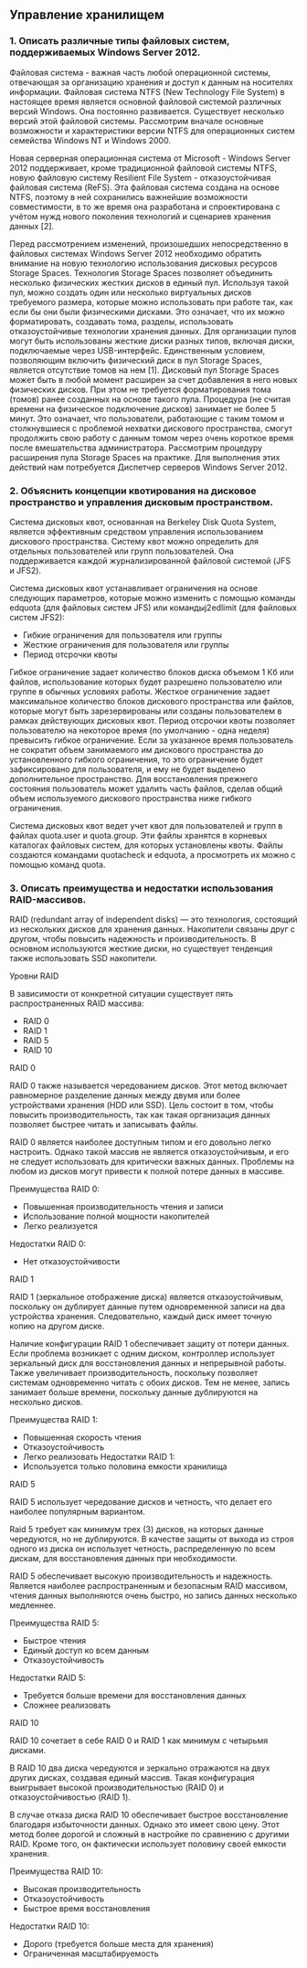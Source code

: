 ## Управление хранилищем
### 1. Описать различные типы файловых систем, поддерживаемых Windows Server 2012.
Файловая система - важная часть любой операционной системы, отвечающая за организацию хранения и доступ к данным на носителях информации. Файловая система NTFS (New Technology File System) в настоящее время является основной файловой системой различных версий Windows. Она постоянно развивается. Существует несколько версий этой файловой системы. Рассмотрим вначале основные возможности и характеристики версии NTFS для операционных систем семейства Windows NT и Windows 2000.

Новая серверная операционная система от Microsoft - Windows Server 2012 поддерживает, кроме традиционной файловой системы NTFS, новую файловую систему Resilient File System - отказоустойчивая файловая система (ReFS). Эта файловая система создана на основе NTFS, поэтому в ней сохранились важнейшие возможности совместимости, в то же время она разработана и спроектирована с учётом нужд нового поколения технологий и сценариев хранения данных [2].

Перед рассмотрением изменений, произошедших непосредственно в файловых системах Windows Server 2012 необходимо обратить внимание на новую технологию использования дисковых ресурсов Storage Spaces. Технология Storage Spaces позволяет объединить несколько физических жестких дисков в единый пул. Используя такой пул, можно создать один или несколько виртуальных дисков требуемого размера, которые можно использовать при работе так, как если бы они были физическими дисками. Это означает, что их можно форматировать, создавать тома, разделы, использовать отказоустойчивые технологии хранения данных. Для организации пулов могут быть использованы жесткие диски разных типов, включая диски, подключаемые через USB-интерфейс. Единственным условием, позволяющим включить физический диск в пул Storage Spaces, является отсутствие томов на нем [1]. Дисковый пул Storage Spaces может быть в любой момент расширен за счет добавления в него новых физических дисков. При этом не требуется форматирования тома (томов) ранее созданных на основе такого пула. Процедура (не считая времени на физическое подключение дисков) занимает не более 5 минут. Это означает, что пользователи, работающие с таким томом и столкнувшиеся с проблемой нехватки дискового пространства, смогут продолжить свою работу с данным томом через очень короткое время после вмешательства администратора. Рассмотрим процедуру расширения пула Storage Spaces на практике. Для выполнения этих действий нам потребуется Диспетчер серверов Windows Server 2012.
### 2. Объяснить концепции квотирования на дисковое пространство и управления дисковым пространством.
Система дисковых квот, основанная на Berkeley Disk Quota System, является эффективным средством управления использованием дискового пространства. Систему квот можно определить для отдельных пользователей или групп пользователей. Она поддерживается каждой журнализированной файловой системой (JFS и JFS2).

Система дисковых квот устанавливает ограничения на основе следующих параметров, которые можно изменить с помощью команды edquota (для файловых систем JFS) или командыj2edlimit (для файловых систем JFS2):
- Гибкие ограничения для пользователя или группы
- Жесткие ограничения для пользователя или группы
- Период отсрочки квоты

Гибкое ограничение задает количество блоков диска объемом 1 Кб или файлов, использование которых будет разрешено пользователю или группе в обычных условиях работы. Жесткое ограничение задает максимальное количество блоков дискового пространства или файлов, которые могут быть зарезервированы или созданы пользователем в рамках действующих дисковых квот. Период отсрочки квоты позволяет пользователю на некоторое время (по умолчанию - одна неделя) превысить гибкое ограничение. Если за указанное время пользователь не сократит объем занимаемого им дискового пространства до установленного гибкого ограничения, то это ограничение будет зафиксировано для пользователя, и ему не будет выделено дополнительное пространство. Для восстановления прежнего состояния пользователь может удалить часть файлов, сделав общий объем используемого дискового пространства ниже гибкого ограничения.

Система дисковых квот ведет учет квот для пользователей и групп в файлах quota.user и quota.group. Эти файлы хранятся в корневых каталогах файловых систем, для которых установлены квоты. Файлы создаются командами quotacheck и edquota, а просмотреть их можно с помощью команд quota.

### 3. Описать преимущества и недостатки использования RAID-массивов.

RAID (redundant array of independent disks) — это технология, состоящий из нескольких дисков для хранения данных. Накопители связаны друг с другом, чтобы повысить надежность и производительность. В основном используются жесткие диски, но существует тенденция также использовать SSD накопители.

Уровни RAID

В зависимости от конкретной ситуации существует пять распространенных RAID массива:
- RAID 0
- RAID 1
- RAID 5
- RAID 10

RAID 0

RAID 0 также называется чередованием дисков. Этот метод включает равномерное разделение данных между двумя или более устройствами хранения (HDD или SSD). Цель состоит в том, чтобы повысить производительность, так как такая организация данных позволяет быстрее читать и записывать файлы.

RAID 0 является наиболее доступным типом и его довольно легко настроить. Однако такой массив не является отказоустойчивым, и его не следует использовать для критически важных данных. Проблемы на любом из дисков могут привести к полной потере данных в массиве.

Преимущества RAID 0:

- Повышенная производительность чтения и записи
- Использование полной мощности накопителей
- Легко реализуется

Недостатки RAID 0:

- Нет отказоустойчивости

RAID 1

RAID 1 (зеркальное отображение диска) является отказоустойчивым, поскольку он дублирует данные путем одновременной записи на два устройства хранения. Следовательно, каждый диск имеет точную копию на другом диске.

Наличие конфигурации RAID 1 обеспечивает защиту от потери данных. Если проблема возникает с одним диском, контроллер использует зеркальный диск для восстановления данных и непрерывной работы. Также увеличивает производительность, поскольку позволяет системам одновременно читать с обоих дисков. Тем не менее, запись занимает больше времени, поскольку данные дублируются на несколько дисков.

Преимущества RAID 1:
- Повышенная скорость чтения
- Отказоустойчивость
- Легко реализовать
Недостатки RAID 1:
- Используется только половина емкости хранилища

RAID 5

RAID 5 использует чередование дисков и четность, что делает его наиболее популярным вариантом.

Raid 5 требует как минимум трех (3) дисков, на которых данные чередуются, но не дублируются. В качестве защиты от выхода из строя одного из диска он использует четность, распределенную по всем дискам, для восстановления данных при необходимости.

RAID 5 обеспечивает высокую производительность и надежность. Является наиболее распространенным и безопасным RAID массивом, чтения данных выполняются очень быстро, но запись данных несколько медленнее.

Преимущества RAID 5:

- Быстрое чтения
- Единый доступ ко всем данным
- Отказоустойчивость

Недостатки RAID 5:

- Требуется больше времени для восстановления данных
- Сложнее реализовать

RAID 10

RAID 10 сочетает в себе RAID 0 и RAID 1 как минимум с четырьмя дисками.

В RAID 10 два диска чередуются и зеркально отражаются на двух других дисках, создавая единый массив. Такая конфигурация выигрывает высокой производительностью (RAID 0) и отказоустойчивостью (RAID 1).

В случае отказа диска RAID 10 обеспечивает быстрое восстановление благодаря избыточности данных. Однако это имеет свою цену. Этот метод более дорогой и сложный в настройке по сравнению с другими RAID. Кроме того, он фактически использует половину своей емкости хранения.

Преимущества RAID 10:

- Высокая производительность
- Отказоустойчивость
- Быстрое время восстановления

Недостатки RAID 10:

- Дорого (требуется больше места для хранения)
- Ограниченная масштабируемость
